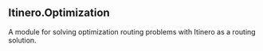 Itinero.Optimization
--------------------

A module for solving optimization routing problems with Itinero as a routing solution.